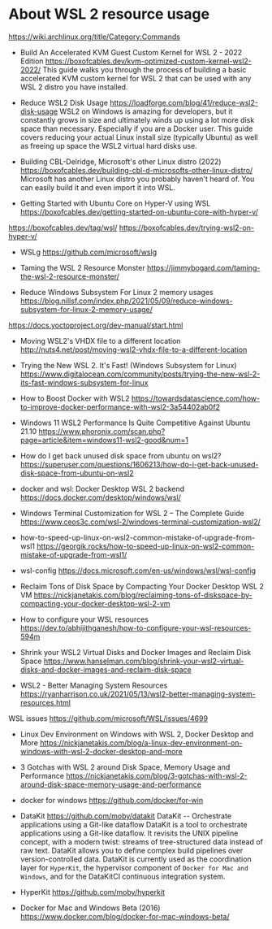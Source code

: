 # About WSL 2 resource usage

https://wiki.archlinux.org/title/Category:Commands


* Build An Accelerated KVM Guest Custom Kernel for WSL 2 - 2022 Edition
https://boxofcables.dev/kvm-optimized-custom-kernel-wsl2-2022/
This guide walks you through the process of building a basic accelerated KVM custom kernel for WSL 2 that can be used with any WSL 2 distro you have installed.

* Reduce WSL2 Disk Usage
https://loadforge.com/blog/41/reduce-wsl2-disk-usage
WSL2 on Windows is amazing for developers, but it constantly grows in size and ultimately winds up using a lot more disk space than necessary. Especially if you are a Docker user. This guide covers reducing your actual Linux install size (typically Ubuntu) as well as freeing up space the WSL2 virtual hard disks use.

* Building CBL-Delridge, Microsoft's other Linux distro (2022)
https://boxofcables.dev/building-cbl-d-microsofts-other-linux-distro/
Microsoft has another Linux distro you probably haven't heard of. You can easily build it and even import it into WSL.

* Getting Started with Ubuntu Core on Hyper-V using WSL
https://boxofcables.dev/getting-started-on-ubuntu-core-with-hyper-v/


https://boxofcables.dev/tag/wsl/
https://boxofcables.dev/trying-wsl2-on-hyper-v/

* WSLg
https://github.com/microsoft/wslg

* Taming the WSL 2 Resource Monster
https://jimmybogard.com/taming-the-wsl-2-resource-monster/

* Reduce Windows Subsystem For Linux 2 memory usages
https://blog.nillsf.com/index.php/2021/05/09/reduce-windows-subsystem-for-linux-2-memory-usage/

https://docs.yoctoproject.org/dev-manual/start.html

* Moving WSL2's VHDX file to a different location
http://nuts4.net/post/moving-wsl2-vhdx-file-to-a-different-location

* Trying the New WSL 2. It's Fast! (Windows Subsystem for Linux)
https://www.digitalocean.com/community/posts/trying-the-new-wsl-2-its-fast-windows-subsystem-for-linux

* How to Boost Docker with WSL2
https://towardsdatascience.com/how-to-improve-docker-performance-with-wsl2-3a54402ab0f2

* Windows 11 WSL2 Performance Is Quite Competitive Against Ubuntu 21.10
https://www.phoronix.com/scan.php?page=article&item=windows11-wsl2-good&num=1

* How do I get back unused disk space from ubuntu on wsl2?
https://superuser.com/questions/1606213/how-do-i-get-back-unused-disk-space-from-ubuntu-on-wsl2

* docker and wsl: Docker Desktop WSL 2 backend
https://docs.docker.com/desktop/windows/wsl/

* Windows Terminal Customization for WSL 2 – The Complete Guide
https://www.ceos3c.com/wsl-2/windows-terminal-customization-wsl2/

* how-to-speed-up-linux-on-wsl2-common-mistake-of-upgrade-from-wsl1
https://georgik.rocks/how-to-speed-up-linux-on-wsl2-common-mistake-of-upgrade-from-wsl1/

* wsl-config
https://docs.microsoft.com/en-us/windows/wsl/wsl-config

* Reclaim Tons of Disk Space by Compacting Your Docker Desktop WSL 2 VM
https://nickjanetakis.com/blog/reclaiming-tons-of-diskspace-by-compacting-your-docker-desktop-wsl-2-vm

* How to configure your WSL resources
https://dev.to/abhijithganesh/how-to-configure-your-wsl-resources-594m

* Shrink your WSL2 Virtual Disks and Docker Images and Reclaim Disk Space
https://www.hanselman.com/blog/shrink-your-wsl2-virtual-disks-and-docker-images-and-reclaim-disk-space

* WSL2 - Better Managing System Resources
https://ryanharrison.co.uk/2021/05/13/wsl2-better-managing-system-resources.html

WSL issues
https://github.com/microsoft/WSL/issues/4699

* Linux Dev Environment on Windows with WSL 2, Docker Desktop and More
https://nickjanetakis.com/blog/a-linux-dev-environment-on-windows-with-wsl-2-docker-desktop-and-more

* 3 Gotchas with WSL 2 around Disk Space, Memory Usage and Performance
https://nickjanetakis.com/blog/3-gotchas-with-wsl-2-around-disk-space-memory-usage-and-performance



* docker for windows
https://github.com/docker/for-win

* DataKit
https://github.com/moby/datakit
DataKit -- Orchestrate applications using a Git-like dataflow
DataKit is a tool to orchestrate applications using a Git-like dataflow. It revisits the UNIX pipeline concept, with a modern twist: streams of tree-structured data instead of raw text. DataKit allows you to define complex build pipelines over version-controlled data. DataKit is currently used as the coordination layer for `HyperKit`, the hypervisor component of `Docker for Mac and Windows`, and for the DataKitCI continuous integration system.

* HyperKit
https://github.com/moby/hyperkit

* Docker for Mac and Windows Beta (2016)
https://www.docker.com/blog/docker-for-mac-windows-beta/
